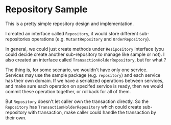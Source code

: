 # Repository Sample

This is a pretty simple repository design and implementation.

I created an interface called `Repository`, it would store different 
sub-repositories operations (e.g. `MutantRepository` and `OrderRepository`). 

In general, we could just create methods under `Resipository` interface 
(you could decide create another sub-repository to manage like sample or not). 
I also created an interface called `TransactionHolderRepository`, but for what ?

The thing is, for some scenario, we wouldn't have only one service. 
Services may use the sample package (e.g. `repository`) and each service has 
their own domain. If we have a serialized operations between services, and make 
sure each operation on specifed service is ready, then we would commit these
operation together, or rollback for all of them.

But `Repository` doesn't let caller own the transaction directly. 
So the `Repository` has `TransactionHolderRepository` which could create 
sub-repository with transaction, make caller could handle the transaction by their own.
